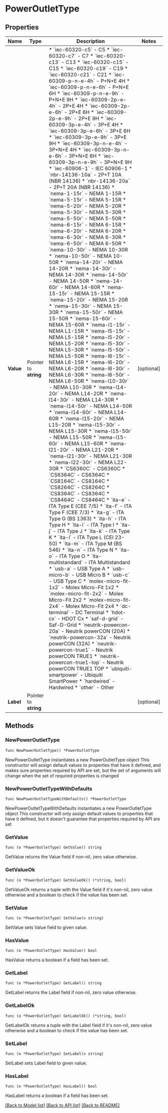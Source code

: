 # PowerOutletType

## Properties

Name | Type | Description | Notes
------------ | ------------- | ------------- | -------------
**Value** | Pointer to **string** | * &#x60;iec-60320-c5&#x60; - C5 * &#x60;iec-60320-c7&#x60; - C7 * &#x60;iec-60320-c13&#x60; - C13 * &#x60;iec-60320-c15&#x60; - C15 * &#x60;iec-60320-c19&#x60; - C19 * &#x60;iec-60320-c21&#x60; - C21 * &#x60;iec-60309-p-n-e-4h&#x60; - P+N+E 4H * &#x60;iec-60309-p-n-e-6h&#x60; - P+N+E 6H * &#x60;iec-60309-p-n-e-9h&#x60; - P+N+E 9H * &#x60;iec-60309-2p-e-4h&#x60; - 2P+E 4H * &#x60;iec-60309-2p-e-6h&#x60; - 2P+E 6H * &#x60;iec-60309-2p-e-9h&#x60; - 2P+E 9H * &#x60;iec-60309-3p-e-4h&#x60; - 3P+E 4H * &#x60;iec-60309-3p-e-6h&#x60; - 3P+E 6H * &#x60;iec-60309-3p-e-9h&#x60; - 3P+E 9H * &#x60;iec-60309-3p-n-e-4h&#x60; - 3P+N+E 4H * &#x60;iec-60309-3p-n-e-6h&#x60; - 3P+N+E 6H * &#x60;iec-60309-3p-n-e-9h&#x60; - 3P+N+E 9H * &#x60;iec-60906-1&#x60; - IEC 60906-1 * &#x60;nbr-14136-10a&#x60; - 2P+T 10A (NBR 14136) * &#x60;nbr-14136-20a&#x60; - 2P+T 20A (NBR 14136) * &#x60;nema-1-15r&#x60; - NEMA 1-15R * &#x60;nema-5-15r&#x60; - NEMA 5-15R * &#x60;nema-5-20r&#x60; - NEMA 5-20R * &#x60;nema-5-30r&#x60; - NEMA 5-30R * &#x60;nema-5-50r&#x60; - NEMA 5-50R * &#x60;nema-6-15r&#x60; - NEMA 6-15R * &#x60;nema-6-20r&#x60; - NEMA 6-20R * &#x60;nema-6-30r&#x60; - NEMA 6-30R * &#x60;nema-6-50r&#x60; - NEMA 6-50R * &#x60;nema-10-30r&#x60; - NEMA 10-30R * &#x60;nema-10-50r&#x60; - NEMA 10-50R * &#x60;nema-14-20r&#x60; - NEMA 14-20R * &#x60;nema-14-30r&#x60; - NEMA 14-30R * &#x60;nema-14-50r&#x60; - NEMA 14-50R * &#x60;nema-14-60r&#x60; - NEMA 14-60R * &#x60;nema-15-15r&#x60; - NEMA 15-15R * &#x60;nema-15-20r&#x60; - NEMA 15-20R * &#x60;nema-15-30r&#x60; - NEMA 15-30R * &#x60;nema-15-50r&#x60; - NEMA 15-50R * &#x60;nema-15-60r&#x60; - NEMA 15-60R * &#x60;nema-l1-15r&#x60; - NEMA L1-15R * &#x60;nema-l5-15r&#x60; - NEMA L5-15R * &#x60;nema-l5-20r&#x60; - NEMA L5-20R * &#x60;nema-l5-30r&#x60; - NEMA L5-30R * &#x60;nema-l5-50r&#x60; - NEMA L5-50R * &#x60;nema-l6-15r&#x60; - NEMA L6-15R * &#x60;nema-l6-20r&#x60; - NEMA L6-20R * &#x60;nema-l6-30r&#x60; - NEMA L6-30R * &#x60;nema-l6-50r&#x60; - NEMA L6-50R * &#x60;nema-l10-30r&#x60; - NEMA L10-30R * &#x60;nema-l14-20r&#x60; - NEMA L14-20R * &#x60;nema-l14-30r&#x60; - NEMA L14-30R * &#x60;nema-l14-50r&#x60; - NEMA L14-50R * &#x60;nema-l14-60r&#x60; - NEMA L14-60R * &#x60;nema-l15-20r&#x60; - NEMA L15-20R * &#x60;nema-l15-30r&#x60; - NEMA L15-30R * &#x60;nema-l15-50r&#x60; - NEMA L15-50R * &#x60;nema-l15-60r&#x60; - NEMA L15-60R * &#x60;nema-l21-20r&#x60; - NEMA L21-20R * &#x60;nema-l21-30r&#x60; - NEMA L21-30R * &#x60;nema-l22-30r&#x60; - NEMA L22-30R * &#x60;CS6360C&#x60; - CS6360C * &#x60;CS6364C&#x60; - CS6364C * &#x60;CS8164C&#x60; - CS8164C * &#x60;CS8264C&#x60; - CS8264C * &#x60;CS8364C&#x60; - CS8364C * &#x60;CS8464C&#x60; - CS8464C * &#x60;ita-e&#x60; - ITA Type E (CEE 7/5) * &#x60;ita-f&#x60; - ITA Type F (CEE 7/3) * &#x60;ita-g&#x60; - ITA Type G (BS 1363) * &#x60;ita-h&#x60; - ITA Type H * &#x60;ita-i&#x60; - ITA Type I * &#x60;ita-j&#x60; - ITA Type J * &#x60;ita-k&#x60; - ITA Type K * &#x60;ita-l&#x60; - ITA Type L (CEI 23-50) * &#x60;ita-m&#x60; - ITA Type M (BS 546) * &#x60;ita-n&#x60; - ITA Type N * &#x60;ita-o&#x60; - ITA Type O * &#x60;ita-multistandard&#x60; - ITA Multistandard * &#x60;usb-a&#x60; - USB Type A * &#x60;usb-micro-b&#x60; - USB Micro B * &#x60;usb-c&#x60; - USB Type C * &#x60;molex-micro-fit-1x2&#x60; - Molex Micro-Fit 1x2 * &#x60;molex-micro-fit-2x2&#x60; - Molex Micro-Fit 2x2 * &#x60;molex-micro-fit-2x4&#x60; - Molex Micro-Fit 2x4 * &#x60;dc-terminal&#x60; - DC Terminal * &#x60;hdot-cx&#x60; - HDOT Cx * &#x60;saf-d-grid&#x60; - Saf-D-Grid * &#x60;neutrik-powercon-20a&#x60; - Neutrik powerCON (20A) * &#x60;neutrik-powercon-32a&#x60; - Neutrik powerCON (32A) * &#x60;neutrik-powercon-true1&#x60; - Neutrik powerCON TRUE1 * &#x60;neutrik-powercon-true1-top&#x60; - Neutrik powerCON TRUE1 TOP * &#x60;ubiquiti-smartpower&#x60; - Ubiquiti SmartPower * &#x60;hardwired&#x60; - Hardwired * &#x60;other&#x60; - Other | [optional] 
**Label** | Pointer to **string** |  | [optional] 

## Methods

### NewPowerOutletType

`func NewPowerOutletType() *PowerOutletType`

NewPowerOutletType instantiates a new PowerOutletType object
This constructor will assign default values to properties that have it defined,
and makes sure properties required by API are set, but the set of arguments
will change when the set of required properties is changed

### NewPowerOutletTypeWithDefaults

`func NewPowerOutletTypeWithDefaults() *PowerOutletType`

NewPowerOutletTypeWithDefaults instantiates a new PowerOutletType object
This constructor will only assign default values to properties that have it defined,
but it doesn't guarantee that properties required by API are set

### GetValue

`func (o *PowerOutletType) GetValue() string`

GetValue returns the Value field if non-nil, zero value otherwise.

### GetValueOk

`func (o *PowerOutletType) GetValueOk() (*string, bool)`

GetValueOk returns a tuple with the Value field if it's non-nil, zero value otherwise
and a boolean to check if the value has been set.

### SetValue

`func (o *PowerOutletType) SetValue(v string)`

SetValue sets Value field to given value.

### HasValue

`func (o *PowerOutletType) HasValue() bool`

HasValue returns a boolean if a field has been set.

### GetLabel

`func (o *PowerOutletType) GetLabel() string`

GetLabel returns the Label field if non-nil, zero value otherwise.

### GetLabelOk

`func (o *PowerOutletType) GetLabelOk() (*string, bool)`

GetLabelOk returns a tuple with the Label field if it's non-nil, zero value otherwise
and a boolean to check if the value has been set.

### SetLabel

`func (o *PowerOutletType) SetLabel(v string)`

SetLabel sets Label field to given value.

### HasLabel

`func (o *PowerOutletType) HasLabel() bool`

HasLabel returns a boolean if a field has been set.


[[Back to Model list]](../README.md#documentation-for-models) [[Back to API list]](../README.md#documentation-for-api-endpoints) [[Back to README]](../README.md)


